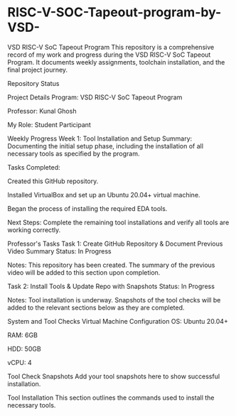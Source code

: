 # RISC-V-SOC-Tapeout-program-by-VSD-
VSD RISC-V SoC Tapeout Program
This repository is a comprehensive record of my work and progress during the VSD RISC-V SoC Tapeout Program. It documents weekly assignments, toolchain installation, and the final project journey.

Repository Status
<!-- Add your build status badge here. Example: https://www.google.com/search?q=https://github.com/irajPatel/irajPatel_RISC-V-SoC-Tapeout-Program_VSD/actions/workflows/main.yml/badge.svg -->

Project Details
Program: VSD RISC-V SoC Tapeout Program

Professor: Kunal Ghosh

My Role: Student Participant

Weekly Progress
Week 1: Tool Installation and Setup
Summary: Documenting the initial setup phase, including the installation of all necessary tools as specified by the program.

Tasks Completed:

Created this GitHub repository.

Installed VirtualBox and set up an Ubuntu 20.04+ virtual machine.

Began the process of installing the required EDA tools.

Next Steps: Complete the remaining tool installations and verify all tools are working correctly.

Professor's Tasks
Task 1: Create GitHub Repository & Document Previous Video Summary
Status: In Progress

Notes: This repository has been created. The summary of the previous video will be added to this section upon completion.

Task 2: Install Tools & Update Repo with Snapshots
Status: In Progress

Notes: Tool installation is underway. Snapshots of the tool checks will be added to the relevant sections below as they are completed.

System and Tool Checks
Virtual Machine Configuration
OS: Ubuntu 20.04+

RAM: 6GB

HDD: 50GB

vCPU: 4

Tool Check Snapshots
Add your tool snapshots here to show successful installation.

Tool Installation
This section outlines the commands used to install the necessary tools.
